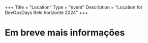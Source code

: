 +++
Title = "Location"
Type = "event"
Description = "Location for DevOpsDays Belo horizonte 2024"
+++

<h1>Em breve mais informações</h1>